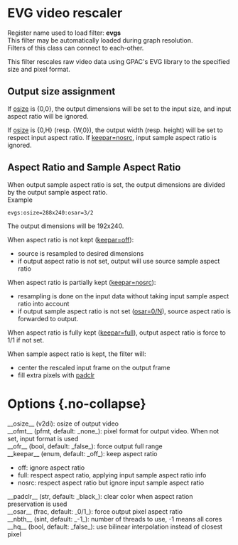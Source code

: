 <!-- automatically generated - do not edit, patch gpac/applications/gpac/gpac.c -->

# EVG video rescaler  
  
Register name used to load filter: __evgs__  
This filter may be automatically loaded during graph resolution.  
Filters of this class can connect to each-other.  
  
This filter rescales raw video data using GPAC's EVG library to the specified size and pixel format.  

## Output size assignment  
If [osize](#osize) is {0,0}, the output dimensions will be set to the input size, and input aspect ratio will be ignored.  
  
If [osize](#osize) is {0,H} (resp. {W,0}), the output width (resp. height) will be set to respect input aspect ratio. If [keepar=nosrc](#keepar=nosrc), input sample aspect ratio is ignored.  

## Aspect Ratio and Sample Aspect Ratio  
When output sample aspect ratio is set, the output dimensions are divided by the output sample aspect ratio.  
Example
```
evgs:osize=288x240:osar=3/2
```
  
The output dimensions will be 192x240.  
  
When aspect ratio is not kept ([keepar=off](#keepar=off)):  

- source is resampled to desired dimensions  
- if output aspect ratio is not set, output will use source sample aspect ratio  

  
When aspect ratio is partially kept ([keepar=nosrc](#keepar=nosrc)):  

- resampling is done on the input data without taking input sample aspect ratio into account  
- if output sample aspect ratio is not set ([osar=0/N](#osar=0/N)), source aspect ratio is forwarded to output.  

  
When aspect ratio is fully kept ([keepar=full](#keepar=full)), output aspect ratio is force to 1/1 if not set.  
  
When sample aspect ratio is kept, the filter will:  

- center the rescaled input frame on the output frame  
- fill extra pixels with [padclr](#padclr)  

  

# Options  {.no-collapse}  
  
<div markdown class="option">  
<a id="osize" data-level="basic">__osize__</a> (v2di): osize of output video  
</div>  
<div markdown class="option">  
<a id="ofmt" data-level="basic">__ofmt__</a> (pfmt, default: _none_): pixel format for output video. When not set, input format is used  
</div>  
<div markdown class="option">  
<a id="ofr">__ofr__</a> (bool, default: _false_): force output full range  
</div>  
<div markdown class="option">  
<a id="keepar">__keepar__</a> (enum, default: _off_): keep aspect ratio  

- off: ignore aspect ratio  
- full: respect aspect ratio, applying input sample aspect ratio info  
- nosrc: respect aspect ratio but ignore input sample aspect ratio  
</div>  
  
<div markdown class="option">  
<a id="padclr">__padclr__</a> (str, default: _black_): clear color when aspect ration preservation is used  
</div>  
<div markdown class="option">  
<a id="osar">__osar__</a> (frac, default: _0/1_): force output pixel aspect ratio  
</div>  
<div markdown class="option">  
<a id="nbth">__nbth__</a> (sint, default: _-1_): number of threads to use, -1 means all cores  
</div>  
<div markdown class="option">  
<a id="hq">__hq__</a> (bool, default: _false_): use bilinear interpolation instead of closest pixel  
</div>  
  
